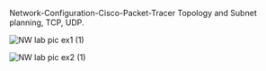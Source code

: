 Network-Configuration-Cisco-Packet-Tracer
Topology and Subnet planning, TCP, UDP.

![NW lab pic ex1 (1)](https://github.com/user-attachments/assets/6aed51c5-9aa2-4d19-b06f-b51a67583180)


![NW lab pic ex2 (1)](https://github.com/user-attachments/assets/4b8126cb-ce0e-4f0b-a81d-cde0441b9c8f)
